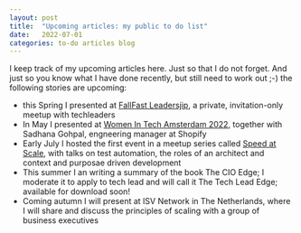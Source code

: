 ```yaml
---
layout: post
title:  "Upcoming articles: my public to do list"
date:   2022-07-01
categories: to-do articles blog
---
```


I keep track of my upcoming articles here. Just so that I do not forget. And just so you know what I have done recently, but still need to work out ;-)
the following stories are upcoming:
- this Spring I presented at [FallFast Leadersjip](https://www.meetup.com/fallfast-leadership/), a private, invitation-only meetup with techleaders
- In May I presented at [Women In Tech Amsterdam 2022](https://www.europeanwomenintech.com/), together with Sadhana Gohpal, engneering manager at Shopify
- Early July I hosted the first event in a meetup series called [Speed at Scale](https://www.meetup.com/engineeringleadershipnl/events/286435216/), with talks on test automation, the roles of an architect and context and purposae driven development
- This summer I an writing a summary of the book The CIO Edge; I moderate it to apply to tech lead and will call it The Tech Lead Edge; available for download soon!
- Coming autumn I will present at ISV Network in The Netherlands, where I will share and discuss the principles of scaling with a group of business executives
